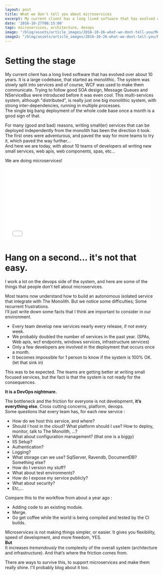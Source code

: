 ```yaml
---
layout: post
title: What we don't tell you about microservices
excerpt: My current client has a long lived software that has evolved over about 10 years. It is a large codebase, that started as monolithic. The system was slowly split into services and of course, WCF was used to make them communicate.
date: '2016-10-27T08:15:00'
tags: microservices, architecture, devops
image: "/blog/assets/article_images/2016-10-26-what-we-dont-tell-you/Menhirs_carnac.jpg"
image2: "/blog/assets/article_images/2016-10-26-what-we-dont-tell-you/Menhirs_carnac.jpg"
---
```


# Setting the stage

My current client has a long lived software that has evolved over about 10 years. It is a large codebase, that started as monolithic.
The system was slowly split into services and of course, WCF was used to make them communicate. 
Trying to follow good SOA design, Message Queues and NServiceBus were introduced before it was even cool.
This multi-services system, although "distributed", is really just one big monolithic system,
with strong inter-dependencies, running in multiple processes.  
The single big bang deployment of the whole code base once a month is a good sign of that.   

For many (good and bad) reasons, writing small(er) services that can be deployed independently from the monolith has been the direction it took.
The first ones were adventurous, and paved the way for more teams to try it, which paved the way further...  
And here we are today, with about 10 teams of developers all writing new small services, web apis, web components, spas, etc...

We are doing microservices!  

<iframe src="//giphy.com/embed/yidUzHnBk32Um9aMMw?html5=true&playOnHover=true&hideSocial=true" width="480" height="240" frameborder="0" class="giphy-embed" allowfullscreen=""></iframe>

# Hang on a second... it's not that easy.

I work a lot on the devops side of the system, and here are some of the things that people don't tell about microservices.  

Most teams now understand how to build an autonomous isolated service that integrate with The Monolith. But we notice some difficulties; 
Some recurrent frustrations.  
I’ll just write down some facts that I think are important to consider in our environment.

* Every team develop new services nearly every release, if not every week.
* We probably doubled the number of services in the past year. (SPAs, Web apis, wcf endpoints, windows services, infrastructure services)
* Only a few developers are involved in the deployment that occurs once a month.
* It becomes impossible for 1 person to know if the system is 100% OK. (let that sink in)

This was to be expected. The teams are getting better at writing small focused services, but the fact is that the system is not ready for the consequences.  

**It is a DevOps nightmare.**  

The bottleneck and the friction for everyone is not development, **it’s everything else**. Cross cutting concerns, platform, devops.  
Some questions that every team has, for each new service :   

* How do we host this service, and where? 
* Should I host in the cloud? What platform should I use? How to deploy, monitor, talk to The Monolith, …?
* What about configuration management? (that one is a biggy)
* IIS Setup?
* Authentication?
* Logging?
* What storage can we use? SqlServer, Ravendb, DocumentDB? Something else?
* How do I version my stuff?
* What about test environments?
* How do I expose my service publicly?
* What about security?  
* Etc,...

Compare this to the workflow from about a year ago :  

* Adding code to an existing module.
* Merge.
* Go get coffee while the world is being compiled and tested by the CI builds.  

Microservices is not making things simpler, or easier. It gives you flexibility, speed of development, and more freedom, YES.  
**But**  
It increases *tremendously* the complexity of the overall system (architecture and infrastructure). And that’s where the friction comes from.  

There are ways to survive this, to support microservices and make them really shine. I'll probably blog about it too. 
